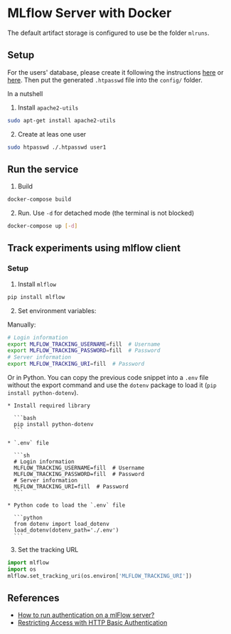 # MLflow Server with Docker

The default artifact storage is configured to use be the folder `mlruns`.

## Setup

For the users' database, please create it following the instructions
[here](https://www.wpwhitesecurity.com/htpasswd-tutorial-create-an-apache-password-file/)
or
[here](https://docs.nginx.com/nginx/admin-guide/security-controls/configuring-http-basic-authentication/). Then put the generated `.htpasswd` file into the `config/` folder.

In a nutshell
1. Install `apache2-utils`

  ```bash
  sudo apt-get install apache2-utils
  ```

2. Create at leas one user

  ```bash
  sudo htpasswd ./.htpasswd user1
  ```

## Run the service

1. Build

  ```bash
  docker-compose build
  ```

2. Run. Use `-d` for detached mode (the terminal is not blocked)

  ```bash
  docker-compose up [-d]
  ```

## Track experiments using mlflow client

### Setup
1. Install `mlflow`

  ```bash
  pip install mlflow
  ```

2. Set environment variables:

  Manually:

  ```bash
  # Login information
  export MLFLOW_TRACKING_USERNAME=fill  # Username
  export MLFLOW_TRACKING_PASSWORD=fill  # Password
  # Server information
  export MLFLOW_TRACKING_URI=fill  # Password
  ```

  Or in Python. You can copy the previous code snippet into a `.env`
  file without the export command and use the `dotenv` package to load it (`pip install python-dotenv`).

    * Install required library

      ```bash
      pip install python-dotenv
      ```

    * `.env` file

      ```sh
      # Login information
      MLFLOW_TRACKING_USERNAME=fill  # Username
      MLFLOW_TRACKING_PASSWORD=fill  # Password
      # Server information
      MLFLOW_TRACKING_URI=fill  # Password
      ```

    * Python code to load the `.env` file

      ```python
      from dotenv import load_dotenv
      load_dotenv(dotenv_path='./.env')
      ```

3. Set the tracking URL

  ```python
  import mlflow
  import os
  mlflow.set_tracking_uri(os.environ['MLFLOW_TRACKING_URI'])
  ```

## References
* [How to run authentication on a mlFlow server?](https://stackoverflow.com/a/59326556/12484641)
* [Restricting Access with HTTP Basic Authentication](https://docs.nginx.com/nginx/admin-guide/security-controls/configuring-http-basic-authentication/)
